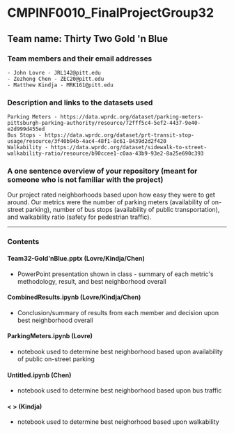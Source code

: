 # CMPINF0010_FinalProjectGroup32<br/>

## Team name: Thirty Two Gold 'n Blue<br/>

### Team members and their email addresses<br/>
	- John Lovre - JRL142@pitt.edu
	- Zezhong Chen - ZEC20@pitt.edu
	- Matthew Kindja - MRK161@pitt.edu

### Description and links to the datasets used<br/>
	Parking Meters - https://data.wprdc.org/dataset/parking-meters-pittsburgh-parking-authority/resource/72fff5c4-5ef2-4437-9e40-e2d999d455ed
	Bus Stops - https://data.wprdc.org/dataset/prt-transit-stop-usage/resource/3f40b94b-4ac4-48f1-8c61-8439d2d2f420
	Walkability - https://data.wprdc.org/dataset/sidewalk-to-street-walkability-ratio/resource/b90ccee1-c0aa-43b9-93e2-8a25e690c393

### A one sentence overview of your repository (meant for someone who is not familiar with the project)<br/>
Our project rated neighborhoods based upon how easy they were to get around. Our metrics were the number of parking meters (availability of on-street parking), number of bus stops (availability of public transportation), and walkability ratio (safety for pedestrian traffic).

___

### Contents<br/>
#### Team32-Gold'nBlue.pptx (Lovre/Kindja/Chen)
 - PowerPoint presentation shown in class - summary of each metric's methodology, result, and best neighborhood overall
#### CombinedResults.ipynb (Lovre/Kindja/Chen)
 - Conclusion/summary of results from each member and decision upon best neighborhood overall
#### ParkingMeters.ipynb (Lovre)
 - notebook used to determine best neighborhood based upon availability of public on-street parking
#### Untitled.ipynb (Chen)
 - notebook used to determine best neighborhood based upon bus traffic
#### <    > (Kindja)
 - notebook used to determine best neighorhood based upon walkability

	